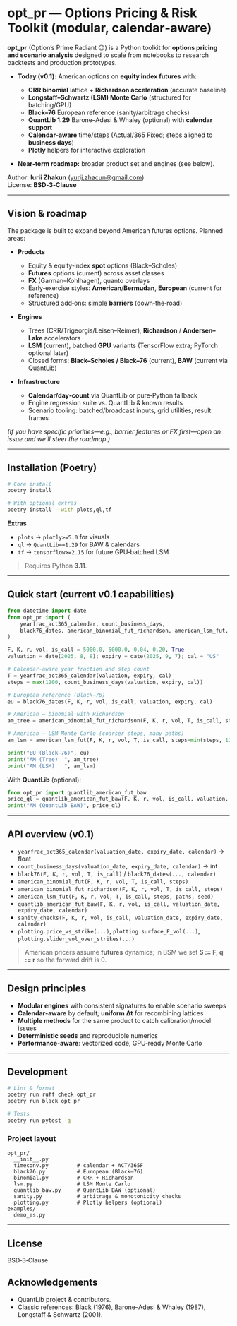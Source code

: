 # opt\_pr — Options Pricing & Risk Toolkit (modular, calendar‑aware)

**opt\_pr** (Option’s Prime Radiant 😉) is a Python toolkit for **options pricing and scenario analysis** designed to scale from notebooks to research backtests and production prototypes.

- **Today (v0.1):** American options on **equity index futures** with:

  - **CRR binomial** lattice + **Richardson acceleration** (accurate baseline)
  - **Longstaff–Schwartz (LSM) Monte Carlo** (structured for batching/GPU)
  - **Black–76** European reference (sanity/arbitrage checks)
  - **QuantLib 1.29** Barone–Adesi & Whaley (optional) with **calendar support**
  - **Calendar‑aware** time/steps (Actual/365 Fixed; steps aligned to **business days**)
  - **Plotly** helpers for interactive exploration

- **Near‑term roadmap:** broader product set and engines (see below).

Author: **Iurii Zhakun** ([yurij.zhacun@gmail.com](mailto\:yurij.zhacun@gmail.com))\
License: **BSD‑3‑Clause**

---

## Vision & roadmap

The package is built to expand beyond American futures options. Planned areas:

- **Products**

  - Equity & equity‑index **spot** options (Black–Scholes)
  - **Futures** options (current) across asset classes
  - **FX** (Garman–Kohlhagen), quanto overlays
  - Early‑exercise styles: **American**/**Bermudan**, **European** (current for reference)
  - Structured add‑ons: simple **barriers** (down‑the‑road)

- **Engines**

  - Trees (CRR/Trigeorgis/Leisen–Reimer), **Richardson** / **Andersen–Lake** accelerators
  - **LSM** (current), batched **GPU** variants (TensorFlow extra; PyTorch optional later)
  - Closed forms: **Black–Scholes / Black–76** (current), **BAW** (current via QuantLib)

- **Infrastructure**

  - **Calendar/day‑count** via QuantLib or pure‑Python fallback
  - Engine regression suite vs. QuantLib & known results
  - Scenario tooling: batched/broadcast inputs, grid utilities, result frames

*(If you have specific priorities—e.g., barrier features or FX first—open an issue and we’ll steer the roadmap.)*

---

## Installation (Poetry)

```bash
# Core install
poetry install

# With optional extras
poetry install --with plots,ql,tf
```

**Extras**

- `plots` → `plotly>=5.0` for visuals
- `ql`    → `QuantLib==1.29` for BAW & calendars
- `tf`    → `tensorflow>=2.15` for future GPU‑batched LSM

> Requires Python **3.11**.

---

## Quick start (current v0.1 capabilities)

```python
from datetime import date
from opt_pr import (
    yearfrac_act365_calendar, count_business_days,
    black76_dates, american_binomial_fut_richardson, american_lsm_fut,
)

F, K, r, vol, is_call = 5000.0, 5000.0, 0.04, 0.20, True
valuation = date(2025, 8, 8); expiry = date(2025, 9, 7); cal = "US"

# Calendar‑aware year fraction and step count
T = yearfrac_act365_calendar(valuation, expiry, cal)
steps = max(1200, count_business_days(valuation, expiry, cal))

# European reference (Black–76)
eu = black76_dates(F, K, r, vol, is_call, valuation, expiry, cal)

# American — binomial with Richardson
am_tree = american_binomial_fut_richardson(F, K, r, vol, T, is_call, steps)

# American — LSM Monte Carlo (coarser steps, many paths)
am_lsm = american_lsm_fut(F, K, r, vol, T, is_call, steps=min(steps, 120), paths=40_000)

print("EU (Black–76)", eu)
print("AM (Tree)  ", am_tree)
print("AM (LSM)   ", am_lsm)
```

With **QuantLib** (optional):

```python
from opt_pr import quantlib_american_fut_baw
price_ql = quantlib_american_fut_baw(F, K, r, vol, is_call, valuation, expiry, cal)
print("AM (QuantLib BAW)", price_ql)
```

---

## API overview (v0.1)

- `yearfrac_act365_calendar(valuation_date, expiry_date, calendar)` → float
- `count_business_days(valuation_date, expiry_date, calendar)` → int
- `black76(F, K, r, vol, T, is_call)` / `black76_dates(..., calendar)`
- `american_binomial_fut(F, K, r, vol, T, is_call, steps)`
- `american_binomial_fut_richardson(F, K, r, vol, T, is_call, steps)`
- `american_lsm_fut(F, K, r, vol, T, is_call, steps, paths, seed)`
- `quantlib_american_fut_baw(F, K, r, vol, is_call, valuation_date, expiry_date, calendar)`
- `sanity_checks(F, K, r, vol, is_call, valuation_date, expiry_date, calendar)`
- `plotting.price_vs_strike(...)`, `plotting.surface_F_vol(...)`, `plotting.slider_vol_over_strikes(...)`

> American pricers assume **futures** dynamics; in BSM we set **S := F, q := r** so the forward drift is 0.

---

## Design principles

- **Modular engines** with consistent signatures to enable scenario sweeps
- **Calendar‑aware** by default; **uniform Δt** for recombining lattices
- **Multiple methods** for the same product to catch calibration/model issues
- **Deterministic seeds** and reproducible numerics
- **Performance‑aware**: vectorized code, GPU‑ready Monte Carlo

---

## Development

```bash
# Lint & format
poetry run ruff check opt_pr
poetry run black opt_pr

# Tests
poetry run pytest -q
```

### Project layout

```
opt_pr/
  __init__.py
  timeconv.py         # calendar + ACT/365F
  black76.py          # European (Black–76)
  binomial.py         # CRR + Richardson
  lsm.py              # LSM Monte Carlo
  quantlib_baw.py     # QuantLib BAW (optional)
  sanity.py           # arbitrage & monotonicity checks
  plotting.py         # Plotly helpers (optional)
examples/
  demo_es.py
```

---

## License

BSD‑3‑Clause

## Acknowledgements

- QuantLib project & contributors.
- Classic references: Black (1976), Barone–Adesi & Whaley (1987), Longstaff & Schwartz (2001).


